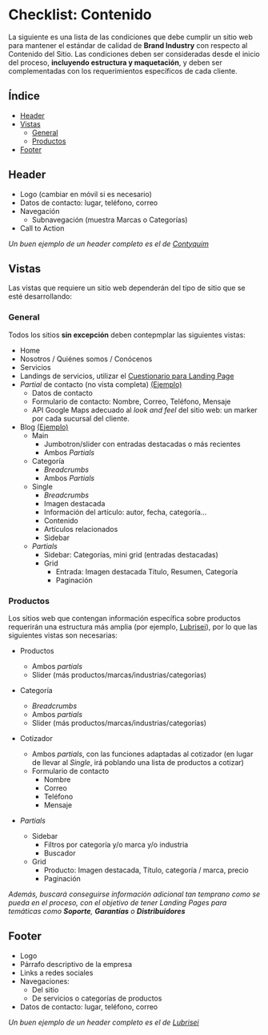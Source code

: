 # Checklist: Contenido

La siguiente es una lista de las condiciones que debe cumplir un sitio web para mantener el estándar de calidad de **Brand Industry** con respecto al Contenido del Sitio. Las condiciones deben ser consideradas desde el inicio del proceso, **incluyendo estructura y maquetación**, y deben ser complementadas con los requerimientos específicos de cada cliente.

## Índice

- [Header](#Header)
- [Vistas](#Vistas)
	- [General](#General)
	- [Productos](#Productos)
- [Footer](#Footer)

## Header

- Logo (cambiar en móvil si es necesario)
- Datos de contacto: lugar, teléfono, correo
- Navegación
	- Subnavegación (muestra Marcas o Categorías)
- Call to Action

*Un buen ejemplo de un header completo es el de [Contyquim](https://contyquim.com)*

## Vistas

Las vistas que requiere un sitio web dependerán del tipo de sitio que se esté desarrollando:

### General

Todos los sitios **sin excepción** deben contepmplar las siguientes vistas:

- Home
- Nosotros / Quiénes somos / Conócenos
- Servicios
- Landings de servicios, utilizar el [Cuestionario para Landing Page](#)
- *Partial* de contacto (no vista completa) [(Ejemplo)](https://contyquim.com)
	- Datos de contacto
	- Formulario de contacto: Nombre, Correo, Teléfono, Mensaje
	- API Google Maps adecuado al *look and feel* del sitio web: un marker por cada sucursal del cliente. 
- Blog [(Ejemplo)](https://exelair.com.mx/blog)
	- Main
		- Jumbotron/slider con entradas destacadas o más recientes
		- Ambos *Partials*
	- Categoría
		- *Breadcrumbs*
		- Ambos *Partials*
	- Single
		- *Breadcrumbs*
		- Imagen destacada
		- Información del artículo: autor, fecha, categoría...
		- Contenido
		- Artículos relacionados
		- Sidebar
	- *Partials*
		- Sidebar: Categorías, mini grid (entradas destacadas)
		- Grid
			- Entrada: Imagen destacada Título, Resumen, Categoría
			- Paginación

### Productos

Los sitios web que contengan información específica sobre productos requerirán una estructura más amplia (por ejemplo, [Lubrisei](https://lubrisei.com/productos)), por lo que las siguientes vistas son necesarias:

- Productos
	- Ambos *partials*
	- Slider (más productos/marcas/industrias/categorías)
- Categoría
	- *Breadcrumbs*
	- Ambos *partials*
	- Slider (más productos/marcas/industrias/categorías)
- Cotizador
	- Ambos *partials*, con las funciones adaptadas al cotizador (en lugar de llevar al *Single*, irá poblando una lista de productos a cotizar)
	- Formulario de contacto
		- Nombre
		- Correo
		- Teléfono
		- Mensaje

- *Partials*
	- Sidebar
		- Filtros por categoría y/o marca y/o industria
		- Buscador
	- Grid
		- Producto: Imagen destacada, Título, categoría / marca, precio
		- Paginación
		
*Además, buscará conseguirse información adicional tan temprano como se pueda en el proceso, con el objetivo de tener Landing Pages para temáticas como __Soporte__, __Garantías__ o __Distribuidores__*

## Footer

- Logo
- Párrafo descriptivo de la empresa
- Links a redes sociales
- Navegaciones:
	- Del sitio
	- De servicios o categorías de productos
- Datos de contacto: lugar, teléfono, correo

*Un buen ejemplo de un header completo es el de [Lubrisei](https://lubrisei.com)*